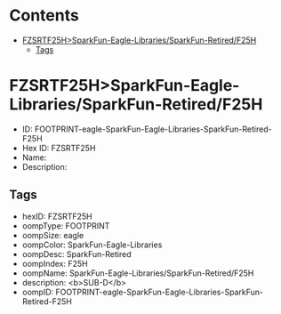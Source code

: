 



Contents
========

* [FZSRTF25H>SparkFun-Eagle-Libraries/SparkFun-Retired/F25H](#fzsrtf25hsparkfun-eagle-librariessparkfun-retiredf25h)
	* [Tags](#tags)

# FZSRTF25H>SparkFun-Eagle-Libraries/SparkFun-Retired/F25H

- ID: FOOTPRINT-eagle-SparkFun-Eagle-Libraries-SparkFun-Retired-F25H
- Hex ID: FZSRTF25H
- Name: 
- Description: 

## Tags

- hexID: FZSRTF25H
- oompType: FOOTPRINT
- oompSize: eagle
- oompColor: SparkFun-Eagle-Libraries
- oompDesc: SparkFun-Retired
- oompIndex: F25H
- oompName: SparkFun-Eagle-Libraries/SparkFun-Retired/F25H
- description: &lt;b&gt;SUB-D&lt;/b&gt;
- oompID: FOOTPRINT-eagle-SparkFun-Eagle-Libraries-SparkFun-Retired-F25H

